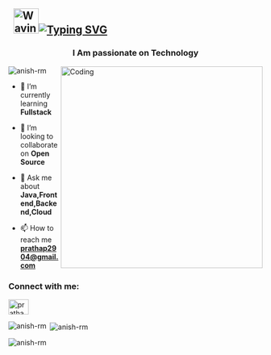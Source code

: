 ## &nbsp; <img src="https://c.tenor.com/oqyUP8ollp8AAAAi/amphibia-anne-boonchuy.gif" alt="Waving hand" width="50px">[![Typing SVG](https://readme-typing-svg.herokuapp.com?font=Ubuntu&color=%2336BCF7&vCenter=true&height=35&lines=root%40prathap-m-m~%23+whoami;%E2%9C%93+mechatronics;%E2%9C%93+Web+Developer+;%E2%9C%93+Competetive+Coder+)](https://git.io/typing-svg)





<h3 align="center">I Am passionate on Technology</h3>
<img align="right" alt="Coding" width="400" src="https://vanjapetrovic.com/img/front.gif">

<p align="left"> <img src="https://komarev.com/ghpvc/?username=anish-rm&label=Profile%20views&color=0e75b6&style=flat" alt="anish-rm" /> </p>

- 🌱 I’m currently learning **Fullstack**

- 👯 I’m looking to collaborate on **Open Source**

- 💬 Ask me about **Java,Frontend,Backend,Cloud**

- 📫 How to reach me **prathap2904@gmail.com**

<h3 align="left">Connect with me:</h3>
<p align="left">
<a href="https:www.linkedin.com/in/prathapmurugan" target="blank"><img align="center" src="https://raw.githubusercontent.com/rahuldkjain/github-profile-readme-generator/master/src/images/icons/Social/linked-in-alt.svg" alt="prathap" height="30" width="40" /></a>
</p>

<p><img align="left" src="https://github-readme-stats.vercel.app/api/top-langs?username=anish-rm&show_icons=true&locale=en&layout=compact" alt="anish-rm" /></p>

<p>&nbsp;<img align="center" src="https://github-readme-stats.vercel.app/api?username=anish-rm&show_icons=true&locale=en" alt="anish-rm" /></p>

<p><img align="center" src="https://github-readme-streak-stats.herokuapp.com/?user=anish-rm&" alt="anish-rm" /></p>

